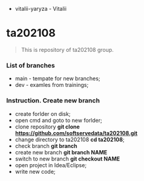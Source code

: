 - vitalii-yaryza - Vitalii 
# ta202108

> This is repository of ta202108 group.

### List of branches

- main - tempate for new branches;
- dev - examles from trainings;

### Instruction. Create new branch

- create forlder on disk;
- open cmd and goto to new forlder;
- clone repository **git clone https://github.com/softservedata/ta202108.git**
- change directory to ta202108 **cd ta202108**;
- check branch **git branch**
- create new branch **git branch NAME**
- switch to new branch **git checkout NAME**
- open project in Idea/Eclipse;
- write new code;
